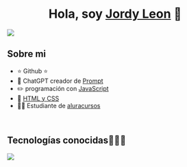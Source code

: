 <div align="center">
<h1 align="center">Hola, soy <a href="">Jordy Leon</a> 👋</h1>
</div>

<img src="https://i.imgur.com/Tr2AzTa.png">


## Sobre mi

- ⭐ Github ⭐ 
- 🎥 ChatGPT creador de [Prompt](https://chatgpt.com/)
- ✏️ programación con [JavaScript](https://developer.mozilla.org/es/docs/Web/JavaScript)
- 📗 [HTML y CSS](https://es.khanacademy.org/computing/computer-programming/html-css#:~:text=HTML%20es%20el%20lenguaje%20de,%2C%20fuente%2C%20dise%C3%B1o%20y%20m%C3%A1s.)
- 🧑‍🏫 Estudiante de [aluracursos](https://www.aluracursos.com/)
<br>


## <h2 >Tecnologías conocidas👨🏻‍💻</h2>

<p align="left">
  <a href="https://skillicons.dev">
    <img src="https://skillicons.dev/icons?i=css,html,js,nodejs,mysql,firebase,git,github,vscode,bash,ai,ps&perline=12" />
  </a>
</p>
<br>
